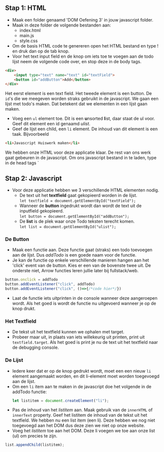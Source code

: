 ## Stap 1: HTML
* Maak een folder genaamd 'DOM Oefening 3' in jouw javascript folder.
* Maak in deze folder de volgende bestanden aan:
    * index.html
    * main.js
    * style.css
* Om de basis HTML code te genereren open het HTML bestand en type ! en druk dan op de tab knop.
* Voor het text input field en de knop om iets toe te voegen aan de todo lijst neem de volgende code over, en stop deze in de body tags.
```html
<div>
    <input type="text" name="text" id="textField">
    <button id="addButton">Add</button>
</div>
```
Het eerst element is een text field. Het tweede element is een button. De `id`'s die we meegeven worden straks gebruikt in de javascript.
We gaan een lijst met todo's maken. Dat betekent dat we elementen in een lijst gaan maken.
* Voeg een `ul` element toe. Dit is een **u**nsorted **l**ist, daar staat de ul voor. Geef dit element een id genaamd *ulist*.
* Geef de lijst een child, een `li` element. De inhoud van dit element is een taak. Bijvoorbeeld
```html
<li>Javascript Huiswerk maken</li>
```

We hebben onze HTML voor deze applicatie klaar. De rest van ons werk gaat gebeuren in de javascript. Om ons javascript bestand in te laden, type in de head tags `<script src="main.js" defer> </script>

## Stap 2: Javascript
* Voor deze applicatie hebben we 3 verschillende HTML elementen nodig.
    * De text uit het **textfield** gaat gekopieerd worden in de lijst.    
    `let textfield = document.getElementById("textField");`
    * Wanneer de **button** ingedrukt wordt dan wordt de text uit de inputfield gekopieerd.    
    `let button = document.getElementById("addButton");`
    * De **list** is de plek waar onze Todo teksten terecht komen.    
    `let list = document.getElementById("ulist");`

### De Button
* Maak een functie aan. Deze functie gaat (straks) een todo toevoegen aan de lijst. Dus *addTodo* is een goede naam voor de functie.
* Je kan de functie op enkele verschillende manieren hangen aan het 'click' event van de button. Kies er een van de bovenste twee uit. De onderste niet, Arrow functies leren jullie later bij fullstack/web.
```js 
button.onclick = addTodo
button.addEventListener("click", addTodo)
button.addEventListener("click", ()=>{/*code hier*/})
```
* Laat de functie iets uitprinten in de console wanneer deze aangeroepen wordt. Als het goed is wordt de functie nu uitgevoerd wanneer je op de knop drukt.

### Het Textfield
* De tekst uit het textfield kunnen we ophalen met target. 
* Probeer maar uit, in plaats van iets willekeurig uit printen, print uit `textfield.target`. Als het goed is print je nu de text uit het textfield naar de debugging console.

### De Lijst
* Iedere keer dat er op de knop gedrukt wordt, moet een een nieuw `li` element aangemaakt worden, en dit li-element moet worden toegevoegd aan de lijst. 
* Om een `li` item aan te maken in de javascript doe het volgende in de addTodo functie: 
    ```js 
    let listitem = document.createElement("li");
    ```
* Pas de inhoud van het *listitem* aan. Maak gebruik van de `innerHTML` of `innerText` property. Geef het listitem de inhoud van de tekst uit het textfield.
    We hebben nu een list item (een li). Deze hebben we nog niet toegevoegd aan het DOM dus deze zien we niet op onze website.
* Voeg het *listitem* toe aan het DOM. Deze li voegen we toe aan onze list (ul) om precies te zijn.
```js
list.appendChild(listitem);
```

